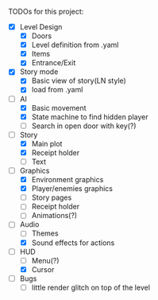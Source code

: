TODOs for this project:

- [X] Level Design
  - [X] Doors
  - [X] Level definition from .yaml
  - [X] Items
  - [X] Entrance/Exit
- [X] Story mode
  - [X] Basic view of story(LN style)
  - [X] load from .yaml
- [ ] AI
  - [X] Basic movement
  - [X] State machine to find hidden player
  - [ ] Search in open door with key(?)
- [ ] Story
  - [X] Main plot
  - [X] Receipt holder
  - [ ] Text
- [ ] Graphics
  - [X] Environment graphics
  - [X] Player/enemies graphics
  - [ ] Story pages
  - [ ] Receipt holder
  - [ ] Animations(?)
- [ ] Audio
  - [ ] Themes
  - [X] Sound effects for actions
- [ ] HUD
  - [ ] Menu(?)
  - [X] Cursor
- [ ] Bugs
  - [ ] little render glitch on top of the level
